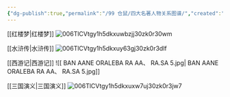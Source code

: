 ```yaml
---
{"dg-publish":true,"permalink":"/99 仓鼠/四大名著人物关系图谱/","created":"2023-10-02T09:27:37.193+08:00","updated":"2025-01-27T14:28:25.728+08:00"}
---
```


[[红楼梦\|红楼梦]]
![006TlCVtgy1h5dkxuwbzjj30zk0r30wm](http://pyimg.eatbetter.cn//2/2024/06/13/5612772716999351603-2.jpg)

[[水浒传\|水浒传]]
![006TlCVtgy1h5dkxuy63gj30zk0r3dlf](http://pyimg.eatbetter.cn//2/2024/06/13/5612772717259397521-2.jpg)

[[西游记\|西游记]]
![[ BAN AANE ORALEBA RA AA、 RA.SA 5.jpg\| BAN AANE ORALEBA RA AA、 RA.SA 5.jpg]]

[[三国演义\|三国演义]]
![006TlCVtgy1h5dkxuxw7uj30zk0r3jw7](http://pyimg.eatbetter.cn//2/2024/06/13/5612772717506861713-2.jpg)
